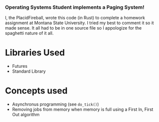 ### Operating Systems Student implements a Paging System!
I, the PlacidFireball, wrote this code (in Rust) to complete a homework assignment at Montana State University.
I tried my best to comment it so it made sense. It all had to be in one source file so I appologize for the spaghetti nature of it all.
# Libraries Used
* Futures
* Standard Library
# Concepts used
* Asynchronus programming (see `do_tick()`)
* Removing jobs from memory when memory is full using a First In, First Out algorithm
